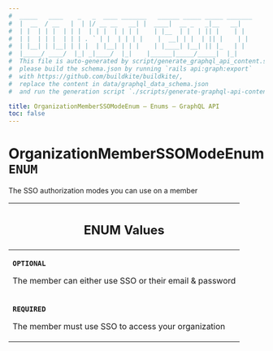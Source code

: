 ```yaml
---
#  _____   ____    _   _  ____ _______   ______ _____ _____ _______
#  |  __  / __   |  | |/ __ __   __| |  ____|  __ _   _|__   __|
#  | |  | | |  | | |  | | |  | | | |    | |__  | |  | || |    | |
#  | |  | | |  | | | . ` | |  | | | |    |  __| | |  | || |    | |
#  | |__| | |__| | | |  | |__| | | |    | |____| |__| || |_   | |
#  |_____/ ____/  |_| _|____/  |_|    |______|_____/_____|  |_|
#  This file is auto-generated by script/generate_graphql_api_content.sh,
#  please build the schema.json by running `rails api:graph:export`
#  with https://github.com/buildkite/buildkite/,
#  replace the content in data/graphql_data_schema.json
#  and run the generation script `./scripts/generate-graphql-api-content.sh`.

title: OrganizationMemberSSOModeEnum – Enums – GraphQL API
toc: false
---
```

<!-- vale off -->
<h1 class="has-pills" data-algolia-exclude>
  OrganizationMemberSSOModeEnum
  <span class="pill pill--enum pill--normal-case pill--large"><code>ENUM</code></span>
</h1>
<!-- vale on -->


The SSO authorization modes you can use on a member









<table class="responsive-table responsive-table--single-column-rows">
  <thead>
    <th>
      <h2 data-algolia-exclude>ENUM Values</h2>
    </th>
  </thead>
  <tbody>
    <tr><td><p><strong><code>OPTIONAL</code></strong></p><p>The member can either use SSO or their email &amp; password</p></td></tr><tr><td><p><strong><code>REQUIRED</code></strong></p><p>The member must use SSO to access your organization</p></td></tr>
  </tbody>
</table>
